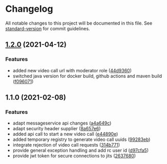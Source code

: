 # Changelog

All notable changes to this project will be documented in this file. See [standard-version](https://github.com/conventional-changelog/standard-version) for commit guidelines.

## [1.2.0](https://github.com/CaritasDeutschland/caritas-onlineBeratung-videoService/compare/v1.1.0...v1.2.0) (2021-04-12)


### Features

* added new video call url with moderator role ([44d9360](https://github.com/CaritasDeutschland/caritas-onlineBeratung-videoService/commit/44d936055606a3027b122b9b8607b2581592db20))
* switched java version for docker build, github actions and maven build ([f096071](https://github.com/CaritasDeutschland/caritas-onlineBeratung-videoService/commit/f096071e7ae1ef346515210b739cab981705472e))

## 1.1.0 (2021-02-08)


### Features

* adapt messageservice api changes ([a4a649c](https://github.com/CaritasDeutschland/caritas-onlineBeratung-videoService/commit/a4a649c736ae5f417821f80ca2df86454eb6c96a))
* adapt security header supplier ([8a657e6](https://github.com/CaritasDeutschland/caritas-onlineBeratung-videoService/commit/8a657e6ec0690c33017f33cc7740c90070db3e1e))
* added api call to start a new video call ([e44890e](https://github.com/CaritasDeutschland/caritas-onlineBeratung-videoService/commit/e44890e9b1479b5d5f43c2786ddaf97a9208559c))
* added temporary registry to generate video call uuids ([99283eb](https://github.com/CaritasDeutschland/caritas-onlineBeratung-videoService/commit/99283ebe92def9b0cbbfe729aed03e05e3473def))
* integrate rejection of video call requests ([314b771](https://github.com/CaritasDeutschland/caritas-onlineBeratung-videoService/commit/314b771af58bb83ba969f7ffddb4f23b4ebc1889))
* provide general exception handling and add rc user id ([d97cfa5](https://github.com/CaritasDeutschland/caritas-onlineBeratung-videoService/commit/d97cfa5222ae09ce81567f608f2d1f30bea1a4d5))
* provide jwt token for secure connections to jits ([2637680](https://github.com/CaritasDeutschland/caritas-onlineBeratung-videoService/commit/2637680ce6669f23c4c01884484c3f66c5d4dca2))
